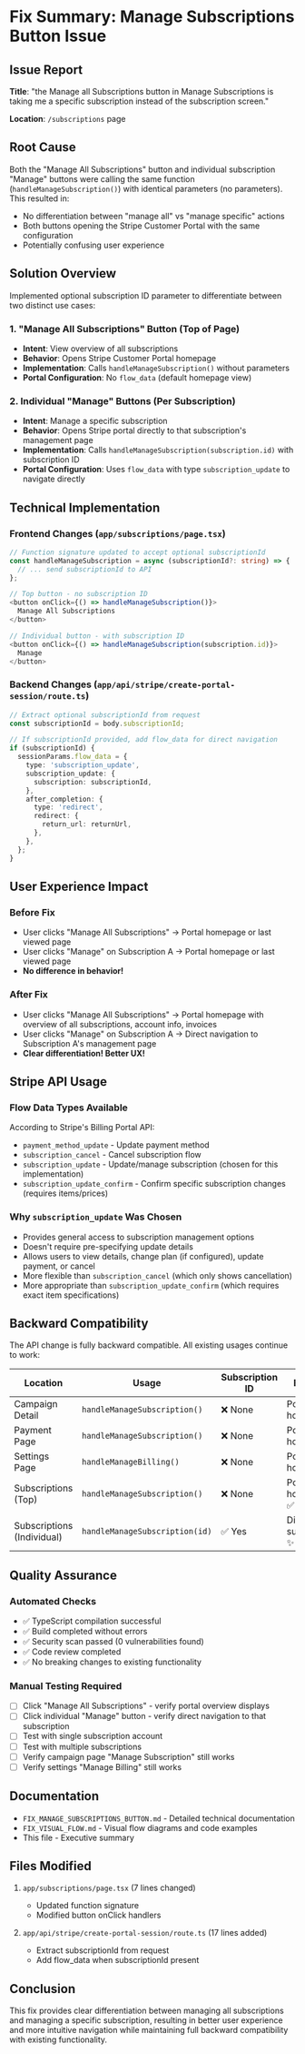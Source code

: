 # Fix Summary: Manage Subscriptions Button Issue

## Issue Report
**Title**: "the Manage all Subscriptions button in Manage Subscriptions is taking me a specific subscription instead of the subscription screen."

**Location**: `/subscriptions` page

## Root Cause
Both the "Manage All Subscriptions" button and individual subscription "Manage" buttons were calling the same function (`handleManageSubscription()`) with identical parameters (no parameters). This resulted in:
- No differentiation between "manage all" vs "manage specific" actions
- Both buttons opening the Stripe Customer Portal with the same configuration
- Potentially confusing user experience

## Solution Overview
Implemented optional subscription ID parameter to differentiate between two distinct use cases:

### 1. "Manage All Subscriptions" Button (Top of Page)
- **Intent**: View overview of all subscriptions
- **Behavior**: Opens Stripe Customer Portal homepage
- **Implementation**: Calls `handleManageSubscription()` without parameters
- **Portal Configuration**: No `flow_data` (default homepage view)

### 2. Individual "Manage" Buttons (Per Subscription)
- **Intent**: Manage a specific subscription
- **Behavior**: Opens Stripe portal directly to that subscription's management page
- **Implementation**: Calls `handleManageSubscription(subscription.id)` with subscription ID
- **Portal Configuration**: Uses `flow_data` with type `subscription_update` to navigate directly

## Technical Implementation

### Frontend Changes (`app/subscriptions/page.tsx`)
```typescript
// Function signature updated to accept optional subscriptionId
const handleManageSubscription = async (subscriptionId?: string) => {
  // ... send subscriptionId to API
};

// Top button - no subscription ID
<button onClick={() => handleManageSubscription()}>
  Manage All Subscriptions
</button>

// Individual button - with subscription ID
<button onClick={() => handleManageSubscription(subscription.id)}>
  Manage
</button>
```

### Backend Changes (`app/api/stripe/create-portal-session/route.ts`)
```typescript
// Extract optional subscriptionId from request
const subscriptionId = body.subscriptionId;

// If subscriptionId provided, add flow_data for direct navigation
if (subscriptionId) {
  sessionParams.flow_data = {
    type: 'subscription_update',
    subscription_update: {
      subscription: subscriptionId,
    },
    after_completion: {
      type: 'redirect',
      redirect: {
        return_url: returnUrl,
      },
    },
  };
}
```

## User Experience Impact

### Before Fix
- User clicks "Manage All Subscriptions" → Portal homepage or last viewed page
- User clicks "Manage" on Subscription A → Portal homepage or last viewed page
- **No difference in behavior!**

### After Fix
- User clicks "Manage All Subscriptions" → Portal homepage with overview of all subscriptions, account info, invoices
- User clicks "Manage" on Subscription A → Direct navigation to Subscription A's management page
- **Clear differentiation! Better UX!**

## Stripe API Usage

### Flow Data Types Available
According to Stripe's Billing Portal API:
- `payment_method_update` - Update payment method
- `subscription_cancel` - Cancel subscription flow
- `subscription_update` - Update/manage subscription (chosen for this implementation)
- `subscription_update_confirm` - Confirm specific subscription changes (requires items/prices)

### Why `subscription_update` Was Chosen
- Provides general access to subscription management options
- Doesn't require pre-specifying update details
- Allows users to view details, change plan (if configured), update payment, or cancel
- More flexible than `subscription_cancel` (which only shows cancellation)
- More appropriate than `subscription_update_confirm` (which requires exact item specifications)

## Backward Compatibility

The API change is fully backward compatible. All existing usages continue to work:

| Location | Usage | Subscription ID | Behavior |
|----------|-------|----------------|----------|
| Campaign Detail | `handleManageSubscription()` | ❌ None | Portal homepage |
| Payment Page | `handleManageSubscription()` | ❌ None | Portal homepage |
| Settings Page | `handleManageBilling()` | ❌ None | Portal homepage |
| Subscriptions (Top) | `handleManageSubscription()` | ❌ None | Portal homepage ✅ |
| Subscriptions (Individual) | `handleManageSubscription(id)` | ✅ Yes | Direct to subscription ✨ NEW |

## Quality Assurance

### Automated Checks
- ✅ TypeScript compilation successful
- ✅ Build completed without errors
- ✅ Security scan passed (0 vulnerabilities found)
- ✅ Code review completed
- ✅ No breaking changes to existing functionality

### Manual Testing Required
- [ ] Click "Manage All Subscriptions" - verify portal overview displays
- [ ] Click individual "Manage" button - verify direct navigation to that subscription
- [ ] Test with single subscription account
- [ ] Test with multiple subscriptions
- [ ] Verify campaign page "Manage Subscription" still works
- [ ] Verify settings "Manage Billing" still works

## Documentation
- `FIX_MANAGE_SUBSCRIPTIONS_BUTTON.md` - Detailed technical documentation
- `FIX_VISUAL_FLOW.md` - Visual flow diagrams and code examples
- This file - Executive summary

## Files Modified
1. `app/subscriptions/page.tsx` (7 lines changed)
   - Updated function signature
   - Modified button onClick handlers

2. `app/api/stripe/create-portal-session/route.ts` (17 lines added)
   - Extract subscriptionId from request
   - Add flow_data when subscriptionId present

## Conclusion
This fix provides clear differentiation between managing all subscriptions and managing a specific subscription, resulting in better user experience and more intuitive navigation while maintaining full backward compatibility with existing functionality.
